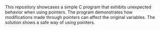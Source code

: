 This repository showcases a simple C program that exhibits unexpected behavior when using pointers.  The program demonstrates how modifications made through pointers can affect the original variables. The solution shows a safe way of using pointers.